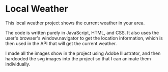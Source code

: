 # Local Weather

This local weather project shows the current weather in your area.

The code is written purely in JavaScript, HTML, and CSS.
It also uses the user's browser's window.navigator to get the location information, which is then used in the API that will get the current weather.

I made all the images show in the project using Adobe Illustrator, and then hardcoded the svg images into the project so that I can animate them individually.

